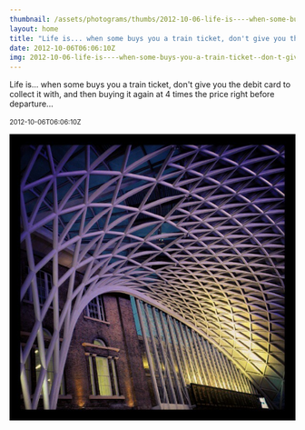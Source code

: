 ```yaml
---
thumbnail: /assets/photograms/thumbs/2012-10-06-life-is----when-some-buys-you-a-train-ticket--don-t-give-you-the-debit-card-to-collect-it-with--and-then-buying-it-again-at-4-times-the-price-right-before-departure---.jpg
layout: home
title: "Life is... when some buys you a train ticket, don't give you the debit card to collect it with, and then buying it again at 4 times the price right before departure..."
date: 2012-10-06T06:06:10Z
img: 2012-10-06-life-is----when-some-buys-you-a-train-ticket--don-t-give-you-the-debit-card-to-collect-it-with--and-then-buying-it-again-at-4-times-the-price-right-before-departure---.jpg
---
```


Life is... when some buys you a train ticket, don't give you the debit card to collect it with, and then buying it again at 4 times the price right before departure...

<small>2012-10-06T06:06:10Z</small>

![Life is... when some buys you a train ticket, don't give you the debit card to collect it with, and then buying it again at 4 times the price right before departure...](2012-10-06-life-is----when-some-buys-you-a-train-ticket--don-t-give-you-the-debit-card-to-collect-it-with--and-then-buying-it-again-at-4-times-the-price-right-before-departure---.jpg)
